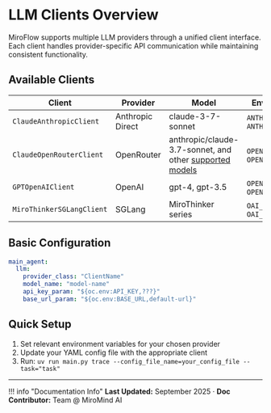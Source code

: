 # LLM Clients Overview

MiroFlow supports multiple LLM providers through a unified client interface. Each client handles provider-specific API communication while maintaining consistent functionality.

## Available Clients

| Client | Provider | Model | Environment Variables |
|--------|----------|-------|---------------------|
| `ClaudeAnthropicClient` | Anthropic Direct | claude-3-7-sonnet | `ANTHROPIC_API_KEY`, `ANTHROPIC_BASE_URL` |
| `ClaudeOpenRouterClient` | OpenRouter | anthropic/claude-3.7-sonnet, and other [supported models](https://openrouter.ai/models) | `OPENROUTER_API_KEY`, `OPENROUTER_BASE_URL` |
| `GPTOpenAIClient` | OpenAI | gpt-4, gpt-3.5 | `OPENAI_API_KEY`, `OPENAI_BASE_URL` |
| `MiroThinkerSGLangClient` | SGLang | MiroThinker series | `OAI_MIROTHINKER_API_KEY`, `OAI_MIROTHINKER_BASE_URL` |

## Basic Configuration

```yaml title="Agent Configuration"
main_agent:
  llm: 
    provider_class: "ClientName"
    model_name: "model-name"
    api_key_param: "${oc.env:API_KEY,???}"
    base_url_param: "${oc.env:BASE_URL,default-url}"
```

## Quick Setup

1. Set relevant environment variables for your chosen provider
2. Update your YAML config file with the appropriate client
3. Run: `uv run main.py trace --config_file_name=your_config_file --task="task"`

---

!!! info "Documentation Info"
    **Last Updated:** September 2025 · **Doc Contributor:** Team @ MiroMind AI